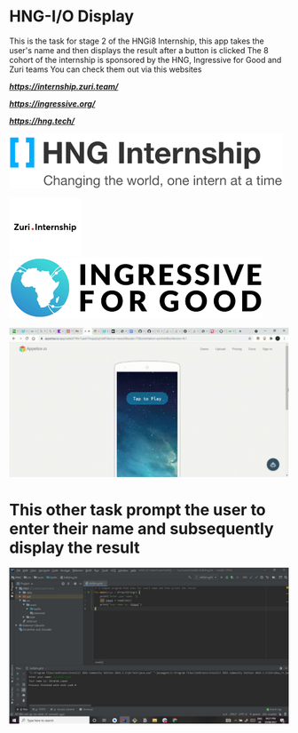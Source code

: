 # HNG-I/O Display
This is the task for stage 2 of the HNGi8 Internship, this app takes the user's name and then displays the result after a button is clicked
The 8 cohort of the internship is sponsored by the HNG, Ingressive for Good and Zuri teams
You can check them out via this websites

***https://internship.zuri.team/***

***https://ingressive.org/***

***https://hng.tech/***


![HNG](app/src/main/res/drawable/hnglogo.png)

![ZURI](app/src/main/res/drawable/zuri.png)  ![I4G](app/src/main/res/drawable/i4g.png)

![**Demo App**](https://github.com/electrosalaf/HNG-Android-/blob/master/App%20-%20Google%20Chrome%202021-08-20%2014-32-44.gif)






# This other task prompt the user to enter their name and subsequently display the result

![Task 2](https://github.com/electrosalaf/HNG-Android-/blob/master/kotlintask.JPG)
